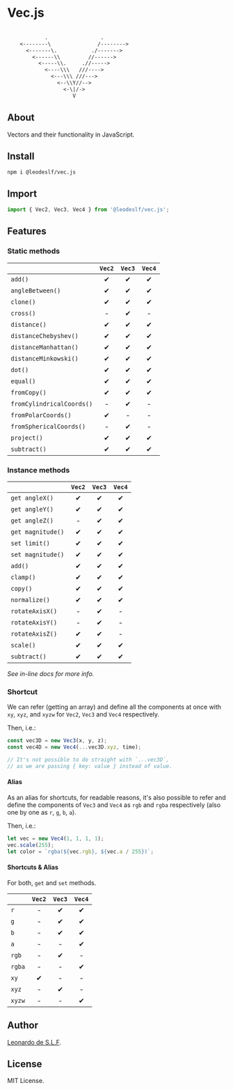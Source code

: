 # Vec.js

```txt

            .                 .
    <--------\               /-------->
      <-------\.           ./------->
        <------\\         //------>
          <-----\\.     .//----->
            <----\\\   ///---->
              <---\\\ ///--->
                <--\\Y//-->
                  <-\|/->
                     V

```

## About

Vectors and their functionality in JavaScript.

## Install

`npm i @leodeslf/vec.js`

## Import

```JavaScript
import { Vec2, Vec3, Vec4 } from '@leodeslf/vec.js';
```

## Features

### Static methods

|| `Vec2` | `Vec3` | `Vec4`
--- | :-: | :-: | :-:
`add()` | ✔ | ✔ | ✔
`angleBetween()` | ✔ | ✔ | ✔
`clone()` | ✔ | ✔ | ✔
`cross()` | - | ✔ | -
`distance()` | ✔ | ✔ | ✔
`distanceChebyshev()` | ✔ | ✔ | ✔
`distanceManhattan()` | ✔ | ✔ | ✔
`distanceMinkowski()` | ✔ | ✔ | ✔
`dot()` | ✔ | ✔ | ✔
`equal()` | ✔ | ✔ | ✔
`fromCopy()` | ✔ | ✔ | ✔
`fromCylindricalCoords()` | - | ✔ | -
`fromPolarCoords()` | ✔ | - | -
`fromSphericalCoords()` | - | ✔ | -
`project()` | ✔ | ✔ | ✔
`subtract()` | ✔ | ✔ | ✔

### Instance methods

|| `Vec2` | `Vec3` | `Vec4`
--- | :-: | :-: | :-:
`get angleX()` | ✔ | ✔ | ✔
`get angleY()` | ✔ | ✔ | ✔
`get angleZ()` | - | ✔ | ✔
`get magnitude()` | ✔ | ✔ | ✔
`set limit()` | ✔ | ✔ | ✔
`set magnitude()` | ✔ | ✔ | ✔
`add()` | ✔ | ✔ | ✔
`clamp()` | ✔ | ✔ | ✔
`copy()` | ✔ | ✔ | ✔
`normalize()` | ✔ | ✔ | ✔
`rotateAxisX()` | - | ✔ | -
`rotateAxisY()` | - | ✔ | -
`rotateAxisZ()` | ✔ | ✔ | -
`scale()` | ✔ | ✔ | ✔
`subtract()` | ✔ | ✔ | ✔

*See in-line docs for more info.*

### Shortcut

We can refer (getting an array) and define all the components at once with `xy`, `xyz`, and `xyzw` for `Vec2`, `Vec3` and `Vec4` respectively.

Then, i.e.:

```javascript
const vec3D = new Vec3(x, y, z);
const vec4D = new Vec4(...vec3D.xyz, time);

// It's not possible to do straight with `...vec3D`,
// as we are passing { key: value } instead of value.
```

#### Alias

As an alias for shortcuts, for readable reasons, it's also possible to refer and define the components of `Vec3` and `Vec4` as `rgb` and `rgba` respectively (also one by one as `r`, `g`, `b`, `a`).

Then, i.e.:

```javascript
let vec = new Vec4(1, 1, 1, 1);
vec.scale(255);
let color = `rgba(${vec.rgb}, ${vec.a / 255})`;
```

#### Shortcuts & Alias

For both, `get` and `set` methods.

|| `Vec2` | `Vec3` | `Vec4`
--- | :-: | :-: | :-:
`r` | - | ✔ | ✔
`g` | - | ✔ | ✔
`b` | - | ✔ | ✔
`a` | - | - | ✔
`rgb` | - | ✔ | -
`rgba` | - | - | ✔
`xy` | ✔ | - | -
`xyz` | - | ✔ | -
`xyzw` | - | - | ✔

## Author

[Leonardo de S.L.F](https://github.com/leodeslf "GitHub profile").

## License

MIT License.
